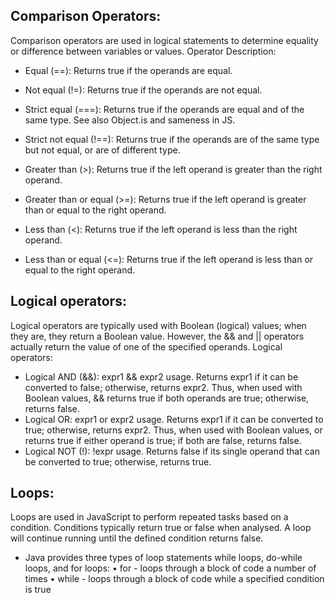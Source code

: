 
## Comparison Operators:
Comparison operators are used in logical statements to determine equality or difference between variables or values.
Operator	Description:
- Equal (==): Returns true if the operands are equal.
- Not equal (!=): Returns true if the operands are not equal.
- Strict equal (===): Returns true if the operands are equal and of the same type. See also Object.is and sameness in JS.

- Strict not equal (!==): Returns true if the operands are of the same type but not equal, or are of different type.
- Greater than (>): Returns true if the left operand is greater than the right operand.
- Greater than or equal (>=): Returns true if the left operand is greater than or equal to the right operand.
- Less than (<): Returns true if the left operand is less than the right operand.
- Less than or equal (<=): Returns true if the left operand is less than or equal to the right operand.


## Logical operators:
Logical operators are typically used with Boolean (logical) values; when they are, they return a Boolean value. However, the && and || operators actually return the value of one of the specified operands.
Logical operators:
- Logical AND (&&):
expr1 && expr2 usage.	Returns expr1 if it can be converted to false; otherwise, returns expr2. Thus, when used with Boolean values, && returns true if both operands are true; otherwise, returns false.
- Logical OR:
expr1 or expr2 usage.	Returns expr1 if it can be converted to true; otherwise, returns expr2. Thus, when used with Boolean values, or returns true if either operand is true; if both are false, returns false.
- Logical NOT (!):
!expr usage.	Returns false if its single operand that can be converted to true; otherwise, returns true.

## Loops:
Loops are used in JavaScript to perform repeated tasks based on a condition. Conditions typically return true or false when analysed. A loop will continue running until the defined condition returns false.
- Java provides three types of loop statements while loops, do-while loops, and for loops:
•	for - loops through a block of code a number of times
•	while - loops through a block of code while a specified condition is true


